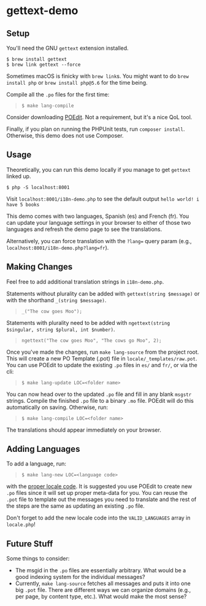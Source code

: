 # gettext-demo

## Setup
You'll need the GNU `gettext` extension installed.

```
$ brew install gettext
$ brew link gettext --force
```
Sometimes macOS is finicky with `brew link`s. You might want to do `brew install php` or `brew install php@5.6` for the time being.

Compile all the `.po` files for the first time:
> `$ make lang-compile`

Consider downloading [POEdit](https://poedit.net/). Not a requirement, but it's a nice QoL tool.

Finally, if you plan on running the PHPUnit tests, run `composer install`. Otherwise, this demo does not use Composer.

## Usage
Theoretically, you can run this demo locally if you manage to get `gettext` linked up.

```
$ php -S localhost:8001
```

Visit `localhost:8001/i18n-demo.php` to see the default output `hello world! i have 5 books`

This demo comes with two languages, Spanish (es) and French (fr). You can update your language settings in your browser to either of those two languages and refresh the demo page to see the translations.

Alternatively, you can force translation with the `?lang=` query param (e.g., `localhost:8001/i18n-demo.php?lang=fr`).

## Making Changes
Feel free to add additional translation strings in `i18n-demo.php`.

Statements without plurality can be added with `gettext(string $message)` or with the shorthand `_(string $message)`.

> `_("The cow goes Moo");`

Statements with plurality need to be added with `ngettext(string $singular, string $plural, int $number)`.

> `ngettext("The cow goes Moo", "The cows go Moo", 2);`

Once you've made the changes, run `make lang-source` from the project root. This will create a new PO Template (.pot) file in `locale/_templates/raw.pot`. You can use POEdit to update the existing `.po` files in `es/` and `fr/`, or via the cli:

> `$ make lang-update LOC=<folder name>`

You can now head over to the updated `.po` file and fill in any blank `msgstr` strings. Compile the finished `.po` file to a binary `.mo` file. POEdit will do this automatically on saving. Otherwise, run:

 > `$ make lang-compile LOC=<folder name>`

The translations should appear immediately on your browser.

## Adding Languages
To add a language, run:

 > `$ make lang-new LOC=<language code>`

 with the [proper locale code](https://gist.github.com/jasef/337431c43c3addb2cbd5eb215b376179). It is suggested you use POEdit to create new `.po` files since it will set up proper meta-data for you. You can reuse the `.pot` file to template out the messages you need to translate and the rest of the steps are the same as updating an existing `.po` file.

Don't forget to add the new locale code into the `VALID_LANGUAGES` array in `locale.php`!

## Future Stuff
Some things to consider:

* The msgid in the `.po` files are essentially arbitrary. What would be a good indexing system for the individual messages?
* Currently, `make lang-source` fetches all messages and puts it into one big `.pot` file. There are different ways we can organize domains (e.g., per page, by content type, etc.). What would make the most sense?
